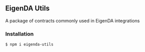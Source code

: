 ## EigenDA Utils
A package of contracts commonly used in EigenDA integrations 

### Installation
```
$ npm i eigenda-utils
```
